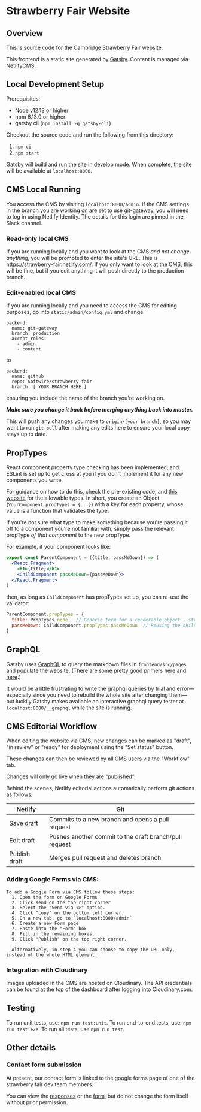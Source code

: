 # Strawberry Fair Website

## Overview

This is source code for the Cambridge Strawberry Fair website. 

This frontend is a static site generated by [Gatsby](https://www.gatsbyjs.org/). Content is managed via [NetlifyCMS](https://www.netlifycms.org/).

## Local Development Setup

Prerequisites:
* Node v12.13 or higher
* npm 6.13.0 or higher
* gatsby cli (`npm install -g gatsby-cli`)

Checkout the source code and run the following from this directory:
1. `npm ci`
2. `npm start`

Gatsby will build and run the site in develop mode. When complete, the site will be available at `localhost:8000`.

## CMS Local Running

You access the CMS by visiting `localhost:8000/admin`. If the CMS settings in the branch you are working on are set to use git-gateway,
you will need to log in using Netlify Identity. The details for this login are pinned in the Slack channel.

### Read-only local CMS

If you are running locally and you want to look at the CMS _and not change anything_, you will be prompted to enter the site's URL.
This is https://strawberry-fair.netlify.com/. If you only want to look at the CMS, this will be fine, but if you edit anything
it will push directly to the production branch.

### Edit-enabled local CMS

If you are running locally and you need to access the CMS for editing purposes, go into `static/admin/config.yml` and change

```
backend:
  name: git-gateway
  branch: production
  accept_roles:
    - admin
    - content
```

to

```
backend:
  name: github
  repo: Softwire/strawberry-fair
  branch: [ YOUR BRANCH HERE ]
```

ensuring you include the name of the branch you're working on.

**_Make sure you change it back before merging anything back into master._**

This will push any changes you make to `origin/[your branch]`, so you may want to run `git pull` after making any edits here to ensure your local copy stays up to date.

## PropTypes

React component property type checking has been implemented, and ESLint is set up to get cross at you if you don't implement it for any new components you write.

For guidance on how to do this, check the pre-existing code, and [this website](https://www.npmjs.com/package/prop-types) for the allowable types. In short, you create an Object (`YourComponent.propTypes = {...}`) with a key for each property, whose value is a function that validates the type.

If you're not sure what type to make something because you're passing it off to a component you're not familiar with, simply pass the relevant propType _of that component_ to the new propType.

For example, if your component looks like:

```jsx
export const ParentComponent = ({title, passMeDown}) => (
  <React.Fragment>
    <h1>{title}</h1>
    <ChildComponent passMeDown={passMeDown}>
  </React.Fragment>
)
```

then, as long as `ChildComponent` has propTypes set up, you can re-use the validator:

```jsx
ParentComponent.propTypes = {
  title: PropTypes.node,  // Generic term for a renderable object - string, number, or JSX fragment
  passMeDown: ChildComponent.propTypes.passMeDown  // Reusing the child's validator function
}
```

## GraphQL

Gatsby uses [GraphQL](https://www.gatsbyjs.org/docs/graphql-api/) to query the markdown files in `frontend/src/pages` and populate the website.
(There are some pretty good primers [here](https://www.gatsbyjs.org/docs/graphql-concepts/) and [here](https://www.gatsbyjs.org/docs/why-gatsby-uses-graphql/).)

It would be a little frustrating to write the graphql queries by trial and error—especially since you need to rebuild the whole site after changing them—but luckily Gatsby
makes available an interactive graphql query tester at `localhost:8000/__graphql` while the site is running.

## CMS Editorial Workflow

When editing the website via CMS, new changes can be marked as "draft", "in review" or "ready" for deployment using the "Set status" button.

These changes can then be reviewed by all CMS users via the "Workflow" tab.

Changes will only go live when they are "published".

Behind the scenes, Netlify editorial actions automatically perform git actions as follows:

| Netlify        | Git                                                    |
|----------------|--------------------------------------------------------|
| Save draft     | Commits to a new branch and opens a pull request       |
| Edit draft     | Pushes another commit to the draft branch/pull request |
| Publish draft  | Merges pull request and deletes branch                 |

### Adding Google Forms via CMS:
    To add a Google Form via CMS follow these steps:
      1. Open the form on Google Forms
      2. Click send on the top right corner
      3. Select the "Send via <>" option.
      4. Click "copy" on the bottom left corner.
      5. On a new tab, go to `localhost:8000/admin`
      6. Create a new Form page
      7. Paste into the "Form" box
      8. Fill in the remaining boxes.
      9. Click "Publish" on the top right corner.

      Alternatively, in step 4 you can choose to copy the URL only, instead of the whole HTML element.

### Integration with Cloudinary

Images uploaded in the CMS are hosted on Cloudinary. The API credentials can be found at the top of the dashboard after logging into Cloudinary.com.

## Testing

To run unit tests, use: `npm run test:unit`.
To run end-to-end tests, use: `npm run test:e2e`.
To run all tests, use `npm run test`.

## Other details

### Contact form submission
At present, our contact form is linked to the google forms page of one of the strawberry fair dev team members.

You can view the [responses](https://docs.google.com/spreadsheets/d/12WFJgdrbU3uuVsoKjwkTZZoXQzxMclwNHiSUEt75COY/edit?usp=sharing) or the [form](https://docs.google.com/forms/d/1YMmo2-upSKsRMEq8Vo5zJ_9S4gRGnFpfXvwUMRTRazo/edit?usp=sharing), but do not change the form itself without prior permission.
